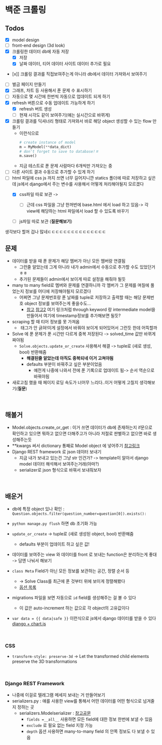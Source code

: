 # 백준 크롤링

## Todos
- [x] model design
- [ ] front-end design (3d look)
- [x] 크롤링한 데이터 db에 자동 저장
    - [x] 저장
    - [x] 날짜 데이터, 티어 데이터 사이트 데이터 추가로 필요
- [x]] 크롤링 결과를 직접보여주는게 아니라 db에서 데이터 가져와서 보여주기
- [ ] 벌금 페이지 만들기
- [x] 그래프, 차트 등 사용해서 푼 문제 수 표시하기
- [ ] 자동으로 몇 시간에 한번씩 자동으로 업데이트 되게 하기
- [x] refresh 버튼으로 수동 업데이트 가능하게 하기
    - [x] refresh 버트 생성
    - [ ] 현재 시각도 같이 보여주기(얘는 실시간으로 바뀌게)
- [x] 크롤링 결과를 딕셔너리 형태로 가져와서 바로 해당 object 생성할 수 있는 flow 만들기
    - 이런식으로
        ```python
        # create instance of model
        m = MyModel(**data_dict)
        # don't forget to save to database!ㅍ
        m.save()
        ```
    - 지금 테스트로 푼 문제 사람마다 6개씩만 가져오는 중
- [ ] 다른 사이트 결과 수동으로 추가할 수 있게 하기
- [ ] html 파일에 css js 까지 쓰면 너무 길어지니깐 statics 폴더에 따로 저장하고 싶은데 js에서 django에서 주는 변수를 사용해서 어떻게 처리해야될지 모르겠다
    - [x] css파일 따로 보관 -> 
        - [ ] 근데 css 파일을 그냥 한꺼번에 base.html 에서 load 하고 있음-> 각 view에 해당하는 html 파일에서 load 할 수 있도록 바꾸기
    - [ ] js파일 따로 보관 (**질문해보기**)
        

생각보다 할꺼 겁나 많네ㄷㄷㄷㄷㄷㄷㄷㄷㄷㄷㄷㄷㄷㄷㄷ

## 문제
- 데이터를 받을 때 푼 문제가 해당 멤버가 아닌 모든 멤버랑 연결됨
    - 그런줄 알았는데 그게 아니라 내가 admin에서 수동으로 추가할 수도 있었던거ㅎㅎ
    - 추가된 문제들이 admin에서 보이게 따로 설정을 해줘야 될듯
- many to many field로 멤버와 문제를 연결하니까 각 멤버가 그 문제를 며칠에 풀었는지 정보를 어디에 저장해야될지 모르겠다
    - 어쩌면 그냥 문제번호랑 푼 날짜를 tuple로 저장하고 출력할 때는 해당 문제번호 object 정보를 보여주는게 좋을수도...
        - [참고](https://stackoverflow.com/questions/31776586/how-to-add-a-timestamp-to-a-manytomany-record)
        [참고2](https://docs.djangoproject.com/en/3.1/topics/db/models/)
        여기 링크처럼 through keyword 랑 intermediate model을 만들어서 여기에 timestamp정보를 추가해보면 될듯?
- scraping 할 때 티어 정보를 못 가져옴
    - <img> 태그가 안 긁혀!이게 설정에서 바꿔야 보이게 되어있어서 그런듯 한데 어뜩할까
- Solve 에 푼 문제가 푼 시간만 다르게 중복 저장된다 -> solved_time 값만 바뀌게 짜야됨
    - `Solve.objects.update_or_create` 사용해서 해결 -> tuple로 (새로 생성, bool) 반환해줌
        - **해결된줄 알았는데 아직도 중복되네 이거 고쳐야됨**
        - defaults 부분이 바꿔주고 싶은 부분이었음
            - 예전게 나중에 나와서 전에 푼 기록으로 업데이트 됨-> 순서 역순으로 바꿔야됨
- 새로고침 했을 때 페이지 로딩 속도가 너어무 느리다..이거 어떻게 고칠지 생각해보기(**질문**)

<br>

## 해볼거
- Model.objects.create_or_get : 이거 쓰면 데이터가 db에 존재하는지 if문으로 확인하고 있으면 뭐하고 없으면 더해주고가 아니라 저절로 판별하고 없으면 바로 생성해주는듯
- **kwargs 써서 dictionary 통째로 Model object 에 넣어주기 [참고링크](https://stackoverflow.com/questions/1571570/can-a-dictionary-be-passed-to-django-models-on-create)
- Django REST framework 로 json 데이터 보내기 
    - 지금 내가 보내고 있는건 그냥 str 인건가? -> template이 알아서 django model 데이터 해석해서 보여주는거래(아마?)
    - serializer로 json 형식으로 바꿔서 보내줘보자

<br>

## 배운거
- db에 특정 object 있나 확인 : `Question.objects.filter(question_number=question[0]).exists():`
- `python manage.py flush` 하면 db 초기화 가능
- `update_or_create` -> tuple로 (새로 생성된 object, bool) 반환해줌
    - defaults 부분이 업데이트 하고 싶은 값!

- 데이터를 보여주는 view 와 데이터를 front 로 보내는 function은 분리하는게 좋대 -> 담엔 나눠서 해보기
- `class Meta` Field가 아닌 모든 정보를 보관하는 공간, 정렬 순서 등
    - -> Solve Class를 최근에 푼 것부터 위에 보이게 정렬해봤다 
    - [옵션 목록](https://docs.djangoproject.com/en/3.1/ref/models/options/)

- migrations 파일을 보면 자동으로 `id` field를 생성해주는 걸 볼 수 있다
    - 이 값은 auto-increment 하는 값으로 각 object의 고유값이다

- `var data = {{ data|safe }}` 이런식으로 js에서 django 데이터를 받을 수 있다 [django +  chart.js](https://simpleisbetterthancomplex.com/tutorial/2020/01/19/how-to-use-chart-js-with-django.html)

<br>

### CSS
- `transform-style: preserve-3d` -> Let the transformed child elements preserve the 3D transformations

<br>

### Django REST Framework
- 나중에 이걸로 텔레그램 메세지 보내는 거 만들어보기
- serializers.py : 얘를 사용한 view를 통해서 어떤 데이터를 어떤 형식으로 넘겨줄지 정하는 곳
    - serializers.Modelserializer : [참고공문](https://www.django-rest-framework.org/api-guide/serializers/#dealing-with-nested-objects)
        - `fields =__all__` 사용하면 모든 field에 대한 정보 한번에 보낼 수 있음
        - `exclude` 로 필요 없는 field 지정 가능
        - `depth` 옵션 사용하면 many-to-many field 의 안쪽 정보도 다 보낼 수 있음